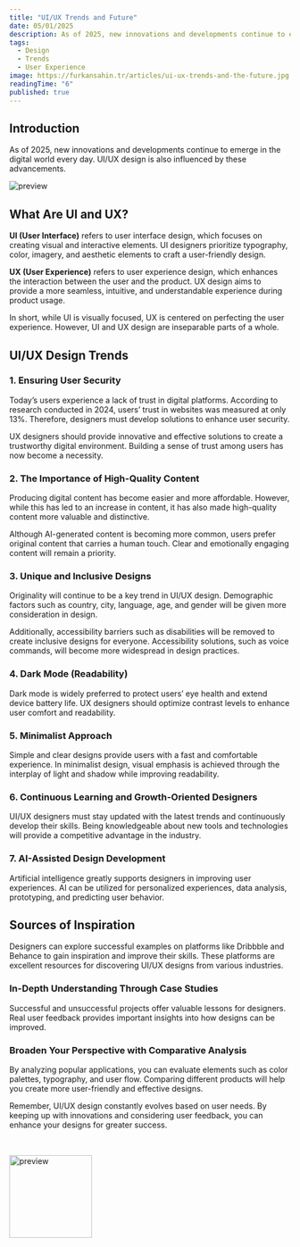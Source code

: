 ```yaml
---
title: "UI/UX Trends and Future"
date: 05/01/2025
description: As of 2025, new innovations and developments continue to emerge in the digital world every day.
tags:
  - Design
  - Trends
  - User Experience
image: https://furkansahin.tr/articles/ui-ux-trends-and-the-future.jpg
readingTime: "6"
published: true
---
```


## Introduction

As of 2025, new innovations and developments continue to emerge in the digital world every day. UI/UX design is also influenced by these advancements.

![preview](/articles/ui-ux-trends-and-the-future.jpg)

## What Are UI and UX?

**UI (User Interface)** refers to user interface design, which focuses on creating visual and interactive elements. UI designers prioritize typography, color, imagery, and aesthetic elements to craft a user-friendly design.

**UX (User Experience)** refers to user experience design, which enhances the interaction between the user and the product. UX design aims to provide a more seamless, intuitive, and understandable experience during product usage.

In short, while UI is visually focused, UX is centered on perfecting the user experience. However, UI and UX design are inseparable parts of a whole.

## UI/UX Design Trends

### 1. Ensuring User Security

Today’s users experience a lack of trust in digital platforms. According to research conducted in 2024, users’ trust in websites was measured at only 13%. Therefore, designers must develop solutions to enhance user security.

UX designers should provide innovative and effective solutions to create a trustworthy digital environment. Building a sense of trust among users has now become a necessity.

### 2. The Importance of High-Quality Content

Producing digital content has become easier and more affordable. However, while this has led to an increase in content, it has also made high-quality content more valuable and distinctive.

Although AI-generated content is becoming more common, users prefer original content that carries a human touch. Clear and emotionally engaging content will remain a priority.

### 3. Unique and Inclusive Designs

Originality will continue to be a key trend in UI/UX design. Demographic factors such as country, city, language, age, and gender will be given more consideration in design.

Additionally, accessibility barriers such as disabilities will be removed to create inclusive designs for everyone. Accessibility solutions, such as voice commands, will become more widespread in design practices.

### 4. Dark Mode (Readability)

Dark mode is widely preferred to protect users’ eye health and extend device battery life. UX designers should optimize contrast levels to enhance user comfort and readability.

### 5. Minimalist Approach

Simple and clear designs provide users with a fast and comfortable experience. In minimalist design, visual emphasis is achieved through the interplay of light and shadow while improving readability.

### 6. Continuous Learning and Growth-Oriented Designers

UI/UX designers must stay updated with the latest trends and continuously develop their skills. Being knowledgeable about new tools and technologies will provide a competitive advantage in the industry.

### 7. AI-Assisted Design Development

Artificial intelligence greatly supports designers in improving user experiences. AI can be utilized for personalized experiences, data analysis, prototyping, and predicting user behavior.

## Sources of Inspiration

Designers can explore successful examples on platforms like Dribbble and Behance to gain inspiration and improve their skills. These platforms are excellent resources for discovering UI/UX designs from various industries.

### In-Depth Understanding Through Case Studies

Successful and unsuccessful projects offer valuable lessons for designers. Real user feedback provides important insights into how designs can be improved.

### Broaden Your Perspective with Comparative Analysis

By analyzing popular applications, you can evaluate elements such as color palettes, typography, and user flow. Comparing different products will help you create more user-friendly and effective designs.

Remember, UI/UX design constantly evolves based on user needs. By keeping up with innovations and considering user feedback, you can enhance your designs for greater success.

<img src="/assets/sign-light.svg" alt="preview" width="148" style="margin-left: auto; margin-top: 32px; margin-right: 64px;"/>
